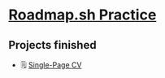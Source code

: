 # [Roadmap.sh Practice](https://roadmap.sh/)

## Projects finished
- 🗒️ [Single-Page CV](https://roadmap.sh/projects/single-page-cv)
